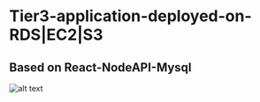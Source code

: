 # Tier3-application-deployed-on-RDS|EC2|S3
## Based on React-NodeAPI-Mysql
![alt text](https://www.google.com/url?sa=i&url=https%3A%2F%2Fmedium.datadriveninvestor.com%2Fdeploy-your-first-web-app-using-aws-s3-ec2-and-rds-4dd165d77b4f&psig=AOvVaw2DINHO53Z1hvlY2okkec9H&ust=1726392246362000&source=images&cd=vfe&opi=89978449&ved=0CBQQjRxqFwoTCPDT9riOwogDFQAAAAAdAAAAABAS)
